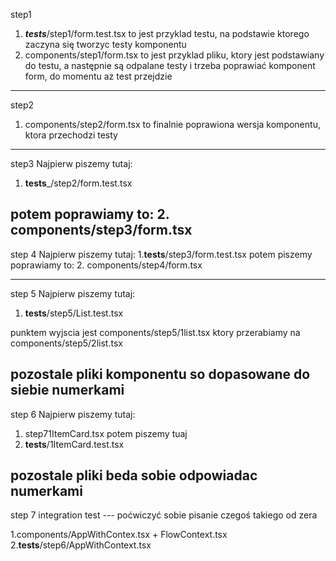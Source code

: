 step1
1. ___tests___/step1/form.test.tsx
to jest przyklad testu, na podstawie ktorego zaczyna się tworzyc testy komponentu
1. components/step1/form.tsx 
to jest przyklad pliku, ktory jest podstawiany do testu, a następnie są odpalane testy
i trzeba poprawiać komponent form, do momentu az test przejdzie
----------------
step2
1. components/step2/form.tsx 
to finalnie poprawiona wersja komponentu, ktora przechodzi testy
---------------
step3
Najpierw piszemy tutaj:
1. __tests___/step2/form.test.tsx

potem poprawiamy to:
2. components/step3/form.tsx
---------------
step 4
Najpierw piszemy tutaj:
1.__tests__/step3/form.test.tsx
potem piszemy poprawiamy to:
2. components/step4/form.tsx

-----------------
step 5
Najpierw piszemy tutaj:
1. __tests__/step5/List.test.tsx

punktem wyjscia jest
components/step5/1list.tsx ktory przerabiamy na components/step5/2list.tsx

pozostale pliki komponentu so dopasowane do siebie numerkami
-----------------
step 6
Najpierw piszemy tutaj:
1. step71ItemCard.tsx
potem piszemy tuaj
1. __tests__/1ItemCard.test.tsx

pozostale pliki beda sobie odpowiadac numerkami
------------------------
step 7
integration test --- poćwiczyć sobie pisanie czegoś takiego od zera


1.components/AppWithContex.tsx + FlowContext.tsx
2.__tests__/step6/AppWithContext.tsx
